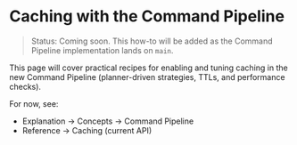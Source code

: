 # Caching with the Command Pipeline

> Status: Coming soon. This how-to will be added as the Command Pipeline implementation lands on `main`.

This page will cover practical recipes for enabling and tuning caching in the new Command Pipeline (planner-driven strategies, TTLs, and performance checks).

For now, see:

- Explanation → Concepts → Command Pipeline
- Reference → Caching (current API)
